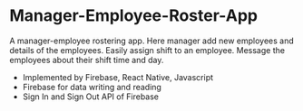 # Manager-Employee-Roster-App

A manager-employee rostering app. Here manager add new employees and details of the employees. 
Easily assign shift to an employee. Message the employees about their shift time and day.
 
 * Implemented by Firebase, React Native, Javascript
 * Firebase for data writing and reading
 * Sign In and Sign Out API of Firebase
 
 
